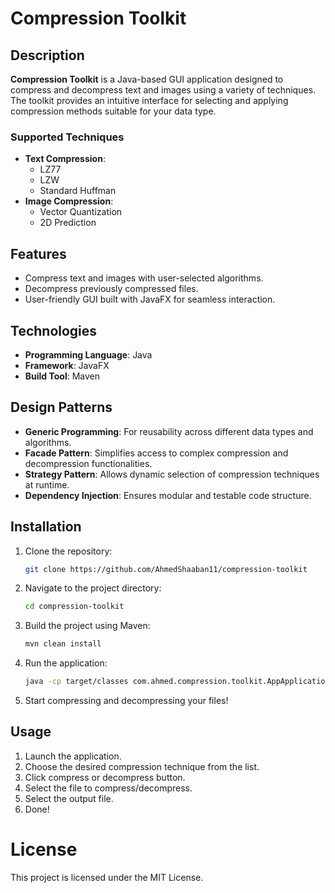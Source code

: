 # Compression Toolkit

## Description
**Compression Toolkit** is a Java-based GUI application designed to compress and decompress text and images using a variety of techniques. The toolkit provides an intuitive interface for selecting and applying compression methods suitable for your data type.

### Supported Techniques
- **Text Compression**:
  - LZ77
  - LZW
  - Standard Huffman
- **Image Compression**:
  - Vector Quantization
  - 2D Prediction

## Features
- Compress text and images with user-selected algorithms.
- Decompress previously compressed files.
- User-friendly GUI built with JavaFX for seamless interaction.

## Technologies
- **Programming Language**: Java
- **Framework**: JavaFX
- **Build Tool**: Maven

## Design Patterns
- **Generic Programming**: For reusability across different data types and algorithms.
- **Facade Pattern**: Simplifies access to complex compression and decompression functionalities.
- **Strategy Pattern**: Allows dynamic selection of compression techniques at runtime.
- **Dependency Injection**: Ensures modular and testable code structure.

## Installation
1. Clone the repository:
    ```bash
    git clone https://github.com/AhmedShaaban11/compression-toolkit
    ```
2. Navigate to the project directory:
    ```bash
    cd compression-toolkit
    ```
3. Build the project using Maven:
    ```bash
    mvn clean install
    ```
4. Run the application:
    ```bash
    java -cp target/classes com.ahmed.compression.toolkit.AppApplication
    ```
5. Start compressing and decompressing your files!

## Usage
1. Launch the application.
2. Choose the desired compression technique from the list.
3. Click compress or decompress button.
4. Select the file to compress/decompress.
5. Select the output file.
6. Done!

# License
This project is licensed under the MIT License. 
